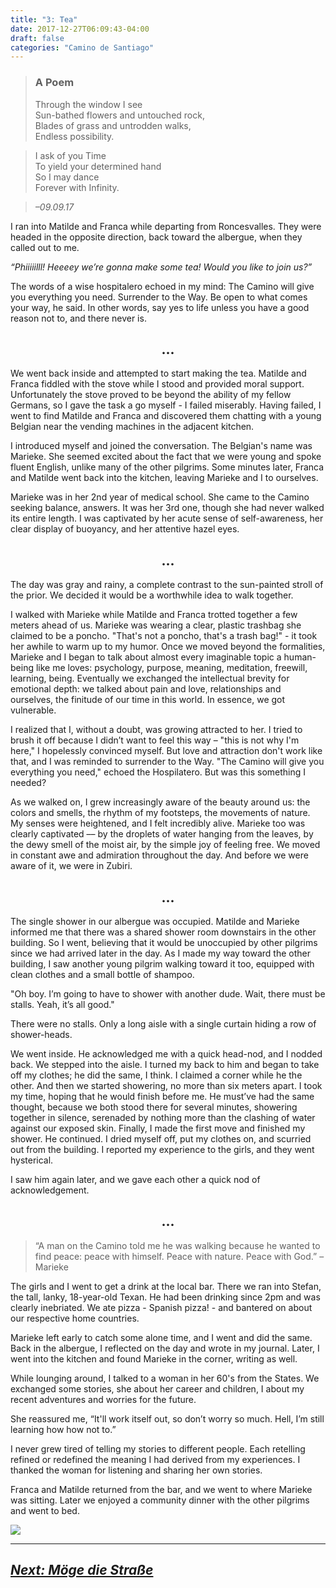 ```yaml
---
title: "3: Tea"
date: 2017-12-27T06:09:43-04:00
draft: false
categories: "Camino de Santiago"
---
```

> ### A Poem
>Through the window I see <br>
>Sun-bathed flowers and untouched rock,<br>
>Blades of grass and untrodden walks,<br>
>Endless possibility.

>I ask of you Time<br>
>To yield your determined hand<br>
>So I may dance<br>
>Forever with Infinity.

>_–09.09.17_

I ran into Matilde and Franca while departing from Roncesvalles. They were headed in the opposite direction, back toward the albergue, when they called out to me.

_“Phiiiiilll! Heeeey we’re gonna make some tea! Would you like to join us?”_

The words of a wise hospitalero echoed in my mind: The Camino will give you everything you need. Surrender to the Way. Be open to what comes your way, he said. In other words, say yes to life unless you have a good reason not to, and there never is.

## <center>...</center>

We went back inside and attempted to start making the tea. Matilde and Franca fiddled with the stove while I stood and provided moral support. Unfortunately the stove proved to be beyond the ability of my fellow Germans, so I gave the task a go myself - I failed miserably. Having failed, I went to find Matilde and Franca and discovered them chatting with a young Belgian near the vending machines in the adjacent kitchen.

I introduced myself and joined the conversation. The Belgian's name was Marieke. She seemed excited about the fact that we were young and spoke fluent English, unlike many of the other pilgrims. Some minutes later, Franca and Matilde went back into the kitchen, leaving Marieke and I to ourselves.

Marieke was in her 2nd year of medical school. She came to the Camino seeking balance, answers. It was her 3rd one, though she had never walked its entire length. I was captivated by her acute sense of self-awareness, her clear display of buoyancy, and her attentive hazel eyes.

## <center>...</center>

The day was gray and rainy, a complete contrast to the sun-painted stroll of the prior. We decided it would be a worthwhile idea to walk together.

I walked with Marieke while Matilde and Franca trotted together a few meters ahead of us. Marieke was wearing a clear, plastic trashbag she claimed to be a poncho. "That's not a poncho, that's a trash bag!" - it took her awhile to warm up to my humor. Once we moved beyond the formalities, Marieke and I began to talk about almost every imaginable topic a human-being like me loves: psychology, purpose, meaning, meditation, freewill, learning, being. Eventually we exchanged the intellectual brevity for emotional depth: we talked about pain and love, relationships and ourselves, the finitude of our time in this world. In essence, we got vulnerable.

I realized that I, without a doubt, was growing attracted to her. I tried to brush it off because I didn’t want to feel this way – "this is not why I'm here," I hopelessly convinced myself. But love and attraction don't work like that, and I was reminded to surrender to the Way. "The Camino will give you everything you need," echoed the Hospilatero. But was this something I needed?

As we walked on, I grew increasingly aware of the beauty around us: the colors and smells, the rhythm of my footsteps, the movements of nature. My senses were heightened, and I felt incredibly alive. Marieke too was clearly captivated –– by the droplets of water hanging from the leaves, by the dewy smell of the moist air, by the simple joy of feeling free. We moved in constant awe and admiration throughout the day. And before we were aware of it, we were in Zubiri.

## <center>...</center>

The single shower in our albergue was occupied. Matilde and Marieke informed me that there was a shared shower room downstairs in the other building. So I went, believing that it would be unoccupied by other pilgrims since we had arrived later in the day. As I made my way toward the other building, I saw another young pilgrim walking toward it too, equipped with clean clothes and a small bottle of shampoo.

"Oh boy. I’m going to have to shower with another dude. Wait, there must be stalls. Yeah, it’s all good."

There were no stalls. Only a long aisle with a single curtain hiding a row of shower-heads.

We went inside. He acknowledged me with a quick head-nod, and I nodded back. We stepped into the aisle. I turned my back to him and began to take off my clothes; he did the same, I think. I claimed a corner while he the other. And then we started showering, no more than six meters apart. I took my time, hoping that he would finish before me. He must’ve had the same thought, because we both stood there for several minutes, showering together in silence, serenaded by nothing more than the clashing of water against our exposed skin. Finally, I made the first move and finished my shower. He continued. I dried myself off, put my clothes on, and scurried out from the building. I reported my experience to the girls, and they went hysterical.

I saw him again later, and we gave each other a quick nod of acknowledgement.

## <center>...</center>

> “A man on the Camino told me he was walking because he wanted to find peace: peace with himself. Peace with nature. Peace with God.” – Marieke

The girls and I went to get a drink at the local bar. There we ran into Stefan, the tall, lanky, 18-year-old Texan. He had been drinking since 2pm and was clearly inebriated. We ate pizza - Spanish pizza! - and bantered on about our respective home countries.

Marieke left early to catch some alone time, and I went and did the same. Back in the albergue, I reflected on the day and wrote in my journal. Later, I went into the kitchen and found Marieke in the corner, writing as well.

While lounging around, I talked to a woman in her 60's from the States. We exchanged some stories, she about her career and children, I about my recent adventures and worries for the future.

She reassured me, “It'll work itself out, so don’t worry so much. Hell, I’m still learning how how not to.”

I never grew tired of telling my stories to different people. Each retelling refined or redefined the meaning I had derived from my experiences. I thanked the woman for listening and sharing her own stories.

Franca and Matilde returned from the bar, and we went to where Marieke was sitting. Later we enjoyed a community dinner with the other pilgrims and went to bed. 

![](/../images/tea.jpg)

---

## _[Next: Möge die Straße](https://caminodesantiago.netlify.com/posts/strasse/)_